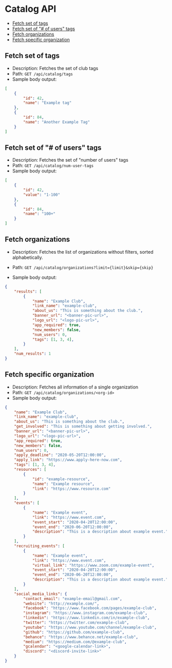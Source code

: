 # Catalog API

<!-- MarkdownTOC autolink="true" -->

- [Fetch set of tags](#fetch-set-of-tags)
- [Fetch set of "# of users" tags](#fetch-set-of--of-users-tags)
- [Fetch organizations](#fetch-organizations)
- [Fetch specific organization](#fetch-specific-organization)

<!-- /MarkdownTOC -->


## Fetch set of tags
* Description: Fetches the set of club tags
* Path: `GET /api/catalog/tags`
* Sample body output:
```json
[
    {
        "id": 42,
        "name": "Example tag"
    },
    {
        "id": 84,
        "name": "Another Example Tag"
    }
]
```

## Fetch set of "# of users" tags
* Description: Fetches the set of "number of users" tags
* Path: `GET /api/catalog/num-user-tags`
* Sample body output:
```json
[
    {
        "id": 42,
        "value": "1-100"
    },
    {
        "id": 84,
        "name": "100+"
    }
]
```

## Fetch organizations
* Description: Fetches the list of organizations without filters, sorted alphabetically.
* Path: `GET /api/catalog/organizations?limit={limit}&skip={skip}`

* Sample body output:
```json
{
    "results": [
        {
            "name": "Example Club",
            "link_name": "example-club",
            "about_us": "This is something about the club.",
            "banner_url": "<banner-pic-url>",
            "logo_url": "<logo-pic-url>",
            "app_required": true,
            "new_members": false,
            "num_users": 0,
            "tags": [1, 3, 4],
        }
    ],
    "num_results": 1
}
```

## Fetch specific organization
* Description: Fetches all information of a single organization
* Path: `GET /api/catalog/organizations/<org-id>`
* Sample body output:
```json
{
    "name": "Example Club",
    "link_name": "example-club",
    "about_us": "This is something about the club.",
    "get_involved": "This is something about getting involved.",
    "banner_url": "<banner-pic-url>",
    "logo_url": "<logo-pic-url>",
    "app_required": true,
    "new_members": false,
    "num_users": 0,
    "apply_deadline": "2020-05-20T12:00:00",
    "apply_link": "https://www.apply-here-now.com",
    "tags": [1, 3, 4],
    "resources": [
        {
            "id": "example-resource",
            "name": "Example resource",
            "link": "https://www.resource.com"
        }
    ],
    "events": [
        {
            "name": "Example event",
            "link": "https://www.event.com",
            "event_start": "2020-04-20T12:00:00",
            "event_end": "2020-06-20T12:00:00",
            "description": "This is a description about example event.",
        }
    ],
    "recruiting_events": [
        {
            "name": "Example event",
            "link": "https://www.event.com",
            "virtual_link": "https://www.zoom.com/example-event",
            "event_start": "2020-04-20T12:00:00",
            "event_end": "2020-06-20T12:00:00",
            "description": "This is a description about example event.",
        }
    ],
    "social_media_links": {
        "contact_email": "example-email@gmail.com",
        "website": "http://example.com/",
        "facebook": "https://www.facebook.com/pages/example-club",
        "instagram": "https://www.instagram.com/example-club",
        "linkedin": "https://www.linkedin.com/in/example-club",
        "twitter": "https://twitter.com/example-club",
        "youtube": "https://www.youtube.com/channel/example-club",
        "github": "https://github.com/example-club",
        "behance": "https://www.behance.net/example-club",
        "medium": "https://medium.com/@example-club",
        "gcalendar": "<google-calendar-link>",
        "discord": "<discord-invite-link>"
    }
}
```